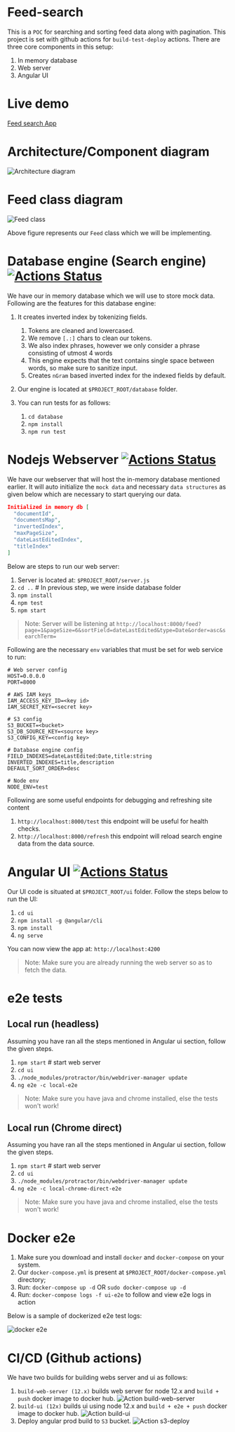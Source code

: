 # Feed-search
This is a `POC` for searching and sorting feed data along with pagination. This project is set with github actions for `build-test-deploy` actions. There are three core components in this setup:

1. In memory database
1. Web server
3. Angular UI

# Live demo

[Feed search App](http://feed-search.ytechspark.com/)

# Architecture/Component diagram
![Architecture diagram](docs/diagrams/Feed-component-diagram.svg)

# Feed class diagram
![Feed class](docs/diagrams/Feed-class.svg)

Above figure represents our `Feed` class which we will be implementing.

# Database engine (Search engine) [![Actions Status](https://github.com/yogesh8177/feed-search/workflows/Feed%20App/badge.svg)](https://github.com/yogesh8177/feed-search/actions)

We have our in memory database which we will use to store mock data. Following are the features for this database engine:
1. It creates inverted index by tokenizing fields.
    1. Tokens are cleaned and lowercased.
    1. We remove `[.:]` chars to clean our tokens.
    1. We also index phrases, however we only consider a phrase consisting of utmost 4 words
    1. This engine expects that the text contains single space between words, so make sure to sanitize input.
    1. Creates `nGram` based inverted index for the indexed fields by default.

1. Our engine is located at `$PROJECT_ROOT/database` folder.
1. You can run tests for as follows:
    1. `cd database`
    1. `npm install`
    1. `npm run test`

# Nodejs Webserver [![Actions Status](https://github.com/yogesh8177/feed-search/workflows/Feed%20App/badge.svg)](https://github.com/yogesh8177/feed-search/actions)

We have our webserver that will host the in-memory database mentioned earlier. It will auto initialize the `mock data` and necessary `data structures` as given below which are necessary to start querying our data.

```json
Initialized in memory db [
  "documentId",
  "documentsMap",
  "invertedIndex",
  "maxPageSize",
  "dateLastEditedIndex",
  "titleIndex"
]
```
Below are steps to run our web server:
1. Server is located at: `$PROJECT_ROOT/server.js`
1. `cd ..` # In previous step, we were inside database folder
1. `npm install`
1. `npm test`
1. `npm start`

>Note: Server will be listening at `http://localhost:8000/feed?page=1&pageSize=6&sortField=dateLastEdited&type=Date&order=asc&searchTerm=`

Following are the necessary `env` variables that must be set for web service to run:

```
# Web server config
HOST=0.0.0.0
PORT=8000

# AWS IAM keys
IAM_ACCESS_KEY_ID=<key id>
IAM_SECRET_KEY=<secret key>

# S3 config
S3_BUCKET=<bucket>
S3_DB_SOURCE_KEY=<source key>
S3_CONFIG_KEY=<config key>

# Database engine config
FIELD_INDEXES=dateLastEdited:Date,title:string
INVERTED_INDEXES=title,description
DEFAULT_SORT_ORDER=desc

# Node env
NODE_ENV=test
```

Following are some useful endpoints for debugging and refreshing site content

1. `http://localhost:8000/test` this endpoint will be useful for health checks.
1. `http://localhost:8000/refresh` this endpoint will reload search engine data from the data source.

# Angular UI [![Actions Status](https://github.com/yogesh8177/feed-search/workflows/Feed%20App/badge.svg)](https://github.com/yogesh8177/feed-search/actions)

Our UI code is situated at `$PROJECT_ROOT/ui` folder.
Follow the steps below to run the UI:

1. `cd ui`
1. `npm install -g @angular/cli`
1. `npm install`
1. `ng serve`

You can now view the app at: `http://localhost:4200`

>Note: Make sure you are already running the web server so as to fetch the data.

# e2e tests

## Local run (headless)

Assuming you have ran all the steps mentioned in Angular ui section, follow the given steps.

1. `npm start` # start web server
1. `cd ui`
1. `./node_modules/protractor/bin/webdriver-manager update`
1. `ng e2e -c local-e2e`

> Note: Make sure you have java and chrome installed, else the tests won't work!

## Local run (Chrome direct)

Assuming you have ran all the steps mentioned in Angular ui section, follow the given steps.

1. `npm start` # start web server
1. `cd ui`
1. `./node_modules/protractor/bin/webdriver-manager update`
1. `ng e2e -c local-chrome-direct-e2e`

> Note: Make sure you have java and chrome installed, else the tests won't work!

# Docker e2e

1. Make sure you download and install `docker` and `docker-compose` on your system.
1. Our `docker-compose.yml` is present at `$PROJECT_ROOT/docker-compose.yml` directory;
1. Run: `docker-compose up -d` OR `sudo docker-compose up -d`
1. Run: `docker-compose logs -f ui-e2e` to follow and view e2e logs in action

Below is a sample of dockerized e2e test logs:

![docker e2e](docs/ScreenShots/docker-e2e.png)

# CI/CD (Github actions)

We have two builds for building webs server and ui as follows:

1. `build-web-server (12.x)` builds web server for node 12.x and `build + push` docker image to docker hub.
![Action build-web-server](docs/ScreenShots/build-web-server.png)
1. `build-ui (12x)` builds ui using node 12.x and `build + e2e + push` docker image to docker hub.
![Action build-ui](docs/ScreenShots/build-ui.png)
1. Deploy angular prod build to `S3` bucket.
![Action s3-deploy](docs/ScreenShots/s3-deploy.png)